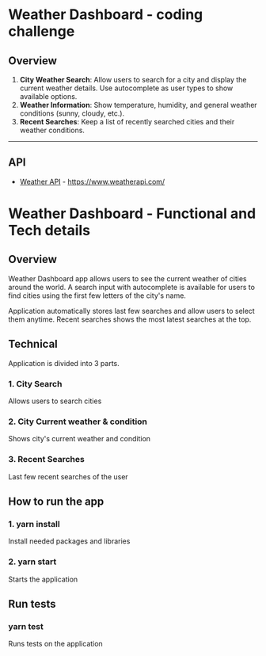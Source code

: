 # Weather Dashboard - coding challenge

## Overview

1. **City Weather Search**: Allow users to search for a city and display the current weather details. Use autocomplete as user types to show available options.
2. **Weather Information**: Show temperature, humidity, and general weather conditions (sunny, cloudy, etc.).
3. **Recent Searches**: Keep a list of recently searched cities and their weather conditions.

---

## API 

- [Weather API](https://www.weatherapi.com/) - https://www.weatherapi.com/

#

#

# Weather Dashboard - Functional and Tech details

## Overview

Weather Dashboard app allows users to see the current weather of cities around the world. A search input with autocomplete is available for users to find cities using the first few letters of the city's name.

Application automatically stores last few searches and allow users to select them anytime. Recent searches shows the most latest searches at the top.

## Technical

Application is divided into 3 parts.

### 1. City Search

Allows users to search cities

### 2. City Current weather & condition

Shows city's current weather and condition

### 3. Recent Searches

Last few recent searches of the user

## How to run the app

### 1. yarn install

Install needed packages and libraries

### 2. yarn start

Starts the application

## Run tests

### yarn test

Runs tests on the application

